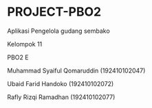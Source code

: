 # PROJECT-PBO2
Aplikasi Pengelola gudang sembako

Kelompok 11 

PBO2 E

Muhammad Syaiful Qomaruddin (192410102047)

Ubaid Farid Handoko         (192410102072)

Rafly Rizqi Ramadhan        (192410102077)
